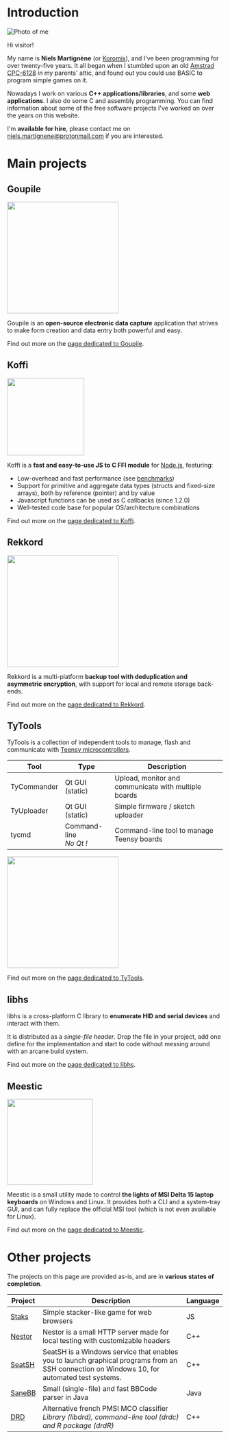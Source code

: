 # Introduction

<div id="me">
    <img src="{{ ASSET static/niels.webp }}" alt="Photo of me" />
    <div>
        <p>Hi visitor!
        <p>My name is <b>Niels Martignène</b> (or <a href="https://codeberg.org/Koromix" target="_blank">Koromix</a>), and I've been programming for over twenty-five years. It all began when I stumbled upon an old <a href="https://en.wikipedia.org/wiki/Amstrad_CPC#CPC6128" target="_blank">Amstrad CPC-6128</a> in my parents' attic, and found out you could use BASIC to program simple games on it.
        <p>Nowadays I work on various <b>C++ applications/libraries</b>, and some <b>web applications</b>. I also do some C and assembly programming. You can find information about some of the free software projects I've worked on over the years on this website.
        <p>I'm <b>available for hire</b>, please contact me on <a href="mailto:niels.martignene@protonmail.com">niels.martignene@protonmail.com</a> if you are interested.
    </div>
</div>

# Main projects

## Goupile

<div class="project">
    <img src="{{ ASSET static/goupile/logo.webp }}" width="260" alt="" />
    <div>
        <p>Goupile is an <b>open-source electronic data capture</b> application that strives to make form creation and data entry both powerful and easy.
        <p>Find out more on the <a href="goupile">page dedicated to Goupile</a>.
    </div>
</div>

## Koffi

<div class="project" style="flex-direction: row-reverse;">
    <img src="{{ ASSET static/koffi/logo.webp }}" width="180" alt="" />
    <div>
        <p>Koffi is a <b>fast and easy-to-use JS to C FFI module</b> for <a href="https://nodejs.org/">Node.js</a>, featuring:
        <ul>
            <li>Low-overhead and fast performance (see <a href="https://koffi.dev/benchmarks">benchmarks</a>)
            <li>Support for primitive and aggregate data types (structs and fixed-size arrays), both by reference (pointer) and by value
            <li>Javascript functions can be used as C callbacks (since 1.2.0)
            <li>Well-tested code base for popular OS/architecture combinations
        </ul>
        <p>Find out more on the <a href="koffi">page dedicated to Koffi</a>.
    </div>
</div>

## Rekkord

<div class="project">
    <img src="{{ ASSET static/rekkord/logo.webp }}" width="260" alt="" />
    <div>
        <p>Rekkord is a multi-platform <b>backup tool with deduplication and asymmetric encryption</b>, with support for local and remote storage back-ends.
        <p>Find out more on the <a href="rekkord">page dedicated to Rekkord</a>.
    </div>
</div>

## TyTools

TyTools is a collection of independent tools to manage, flash and communicate with [Teensy microcontrollers](https://www.pjrc.com/teensy/).

Tool        | Type                      | Description
----------- | ------------------------- | ----------------------------------------------------
TyCommander | Qt GUI (static)           | Upload, monitor and communicate with multiple boards
TyUploader  | Qt GUI (static)           | Simple firmware / sketch uploader
tycmd       | Command-line<br>_No Qt !_ | Command-line tool to manage Teensy boards

<div class="illustrations">
    <img src="{{ ASSET static/tytools/logo.webp }}" width="260" alt="" />
</div>

Find out more on the [page dedicated to TyTools](tytools).

## libhs

libhs is a cross-platform C library to **enumerate HID and serial devices** and interact with them.

It is distributed as a *single-file header*. Drop the file in your project, add one define for the implementation and start to code without messing around with an arcane build system.

Find out more on the [page dedicated to libhs](libhs).

## Meestic

<div class="project" style="flex-direction: row-reverse;">
    <img src="{{ ASSET static/meestic/windows.webp }}" width="200" alt="" />
    <div>
        <p>Meestic is a small utility made to control <b>the lights of MSI Delta 15 laptop keyboards</b> on Windows and Linux. It provides both a CLI and a system-tray GUI, and can fully replace the official MSI tool (which is not even available for Linux).
        <p>Find out more on the <a href="meestic">page dedicated to Meestic</a>.
    </div>
</div>

# Other projects

The projects on this page are provided as-is, and are in **various states of completion**.

Project | Description | Language
------- | ----------- | --------
[Staks](misc#staks) | Simple stacker-like game for web browsers | JS
[Nestor](misc#nestor) | Nestor is a small HTTP server made for local testing with customizable headers | C++
[SeatSH](misc#seatsh) | SeatSH is a Windows service that enables you to launch graphical programs from an SSH connection on Windows 10, for automated test systems. | C++
[SaneBB](misc#sanebb) | Small (single-file) and fast BBCode parser in Java | Java
[DRD](misc#drd) | Alternative french PMSI MCO classifier<br>*Library (libdrd), command-line tool (drdc) and R package (drdR)* | C++
